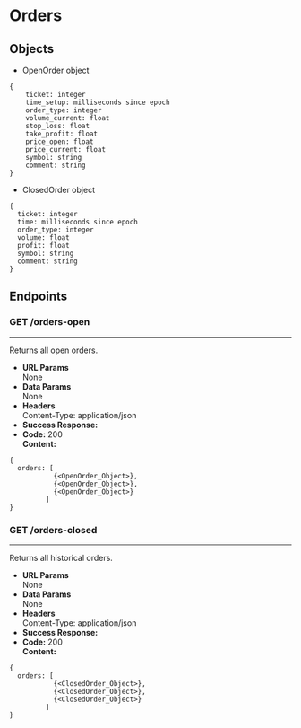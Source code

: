 # Orders

## Objects
* OpenOrder object
```
{
    ticket: integer
    time_setup: milliseconds since epoch
    order_type: integer
    volume_current: float
    stop_loss: float
    take_profit: float
    price_open: float
    price_current: float
    symbol: string
    comment: string
}
```

* ClosedOrder object
```
{
  ticket: integer
  time: milliseconds since epoch
  order_type: integer
  volume: float
  profit: float
  symbol: string
  comment: string
}
```

## Endpoints 

### GET /orders-open
----
  Returns all open orders.
* **URL Params**  
  None
* **Data Params**  
  None
* **Headers**  
  Content-Type: application/json  
* **Success Response:**  
* **Code:** 200  
  **Content:**  
```
{
  orders: [
           {<OpenOrder_Object>},
           {<OpenOrder_Object>},
           {<OpenOrder_Object>}
         ]
}
```
### GET /orders-closed
----
  Returns all historical orders.
* **URL Params**  
  None
* **Data Params**  
  None
* **Headers**  
  Content-Type: application/json  
* **Success Response:**  
* **Code:** 200  
  **Content:**  
```
{
  orders: [
           {<ClosedOrder_Object>},
           {<ClosedOrder_Object>},
           {<ClosedOrder_Object>}
         ]
}
```